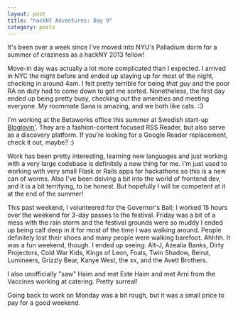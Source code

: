 ```yaml
---
layout: post
title: "hackNY Adventures: Day 9"
category: posts
---
```


It's been over a week since I've moved into NYU's Palladium dorm for a summer of craziness as a hackNY 2013 fellow!

Move-in day was actually a lot more complicated than I expected. I arrived in NYC the night before and ended up staying
up for most of the night, checking in around 4am. I felt pretty terrible for being *that guy* and the poor 
RA on duty had to come down to get me sorted. Nonetheless, the first day ended up being pretty busy, checking out
the amenities and meeting everyone. My roommate Sana is amazing, and we both like cats. :3 

I'm working at the Betaworks office this summer at Swedish start-up [Bloglovin'](http://bloglovin.com). They are a fashion-content focused RSS 
Reader, but also serve as a discovery platform. If you're looking for a Google Reader replacement, check it out, maybe? 
:)

Work has been pretty interesting, learning new languages and just working with a very large codebase is definitely
a new thing for me. I'm just used to working with very small Flask or Rails apps for hackathons so this is a new
can of worms. Also I've been delving a bit into the world of frontend dev, and it is a bit terrifying, to be honest.
But hopefully I will be competent at it at the end of the summer!  

This past weekend, I volunteered for the Governor's Ball; I worked 15 hours over the weekend for 3-day passes to the
festival. Friday was a bit of a mess with the rain storm and the festival grounds were so muddy I ended up being calf
deep in it for most of the time I was walking around. People definitely lost their shoes and many people were walking
barefoot. Ahhhh. It was a fun weekend, though. I ended up seeing: Alt-J, Azealia Banks, Dirty Projectors, Cold War Kids,
Kings of Leon, Foals, Twin Shadow, Beirut, Lumineers, Grizzly Bear, Kanye West, the xx, and the Avett Brothers.

I also unofficially "saw" Haim and met Este Haim and met Arni from the Vaccines working at catering. Pretty surreal!

Going back to work on Monday was a bit rough, but it was a small price to pay for a good weekend.  

